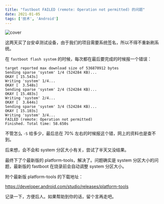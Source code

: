 ```yaml
---
title: "fastboot FAILED (remote: Operation not permitted) 的问题"
date: 2021-01-05
tags: ['技术', 'Android']
---
```


![cover](/images/posts/fastboot-failed-remote-operation-not-permitted-cover.png)

这两天买了台安卓测试设备，由于我们的项目需要系统签名，所以不得不重新刷系统。

在 `fastboot flash system` 的时候，每次都在最后要完成的时候报一个错误：

```log
target reported max download size of 536870912 bytes
Sending sparse 'system' 1/4 (524284 KB)...
OKAY [ 15.543s]
Writing 'system' 1/4...
OKAY [  3.548s]
Sending sparse 'system' 2/4 (524284 KB)...
OKAY [ 15.483s]
Writing 'system' 2/4...
OKAY [  3.644s]
Sending sparse 'system' 3/4 (524284 KB)...
OKAY [ 15.103s]
Writing 'system' 3/4...
FAILED (remote: Operation not permitted)
Finished. Total time: 58.650s
```

不管怎么 `-S` 给多少，最后总在 70% 左右的时候报这个错，网上的资料也是查不到。

后来想，会不会和 system 分区大小有关，尝试了半天又没结果。

最终下了个最新版的 platform-tools，解决了。问题确实是 system 分区大小的问题，最新版的 fastboot 在烧录前会自动调整 system 分区大小。

附个最新版 platform-tools 的下载地址：

https://developer.android.com/studio/releases/platform-tools

记录一下，方便后人。如果帮助到你的话，留个言再走吧。

